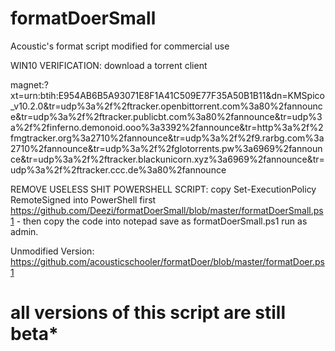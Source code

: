 # formatDoerSmall

Acoustic's format script modified for commercial use

WIN10 VERIFICATION: download a torrent client

magnet:?xt=urn:btih:E954AB6B5A93071E8F1A41C509E77F35A50B1B11&dn=KMSpico_v10.2.0&tr=udp%3a%2f%2ftracker.openbittorrent.com%3a80%2fannounce&tr=udp%3a%2f%2ftracker.publicbt.com%3a80%2fannounce&tr=udp%3a%2f%2finferno.demonoid.ooo%3a3392%2fannounce&tr=http%3a%2f%2fmgtracker.org%3a2710%2fannounce&tr=udp%3a%2f%2f9.rarbg.com%3a2710%2fannounce&tr=udp%3a%2f%2fglotorrents.pw%3a6969%2fannounce&tr=udp%3a%2f%2ftracker.blackunicorn.xyz%3a6969%2fannounce&tr=udp%3a%2f%2ftracker.ccc.de%3a80%2fannounce

REMOVE USELESS SHIT POWERSHELL SCRIPT: copy Set-ExecutionPolicy RemoteSigned into PowerShell first
https://github.com/Deezi/formatDoerSmall/blob/master/formatDoerSmall.ps1 - then copy the code into notepad save as formatDoerSmall.ps1 run as admin.

Unmodified Version: https://github.com/acousticschooler/formatDoer/blob/master/formatDoer.ps1

# all versions of this script are still beta*
